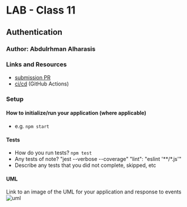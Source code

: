 # LAB - Class 11

## Authentication

### Author: Abdulrhman Alharasis
### Links and Resources

- [submission PR](http://xyz.com)
- [ci/cd](http://xyz.com) (GitHub Actions)

### Setup


#### How to initialize/run your application (where applicable)

- e.g. `npm start`

#### Tests

- How do you run tests?
`npm test`
- Any tests of note?
    "jest --verbose --coverage"
    "lint": "eslint '**/*.js'"
- Describe any tests that you did not complete, skipped, etc

#### UML

Link to an image of the UML for your application and response to events
![uml](http://xyz.com)
